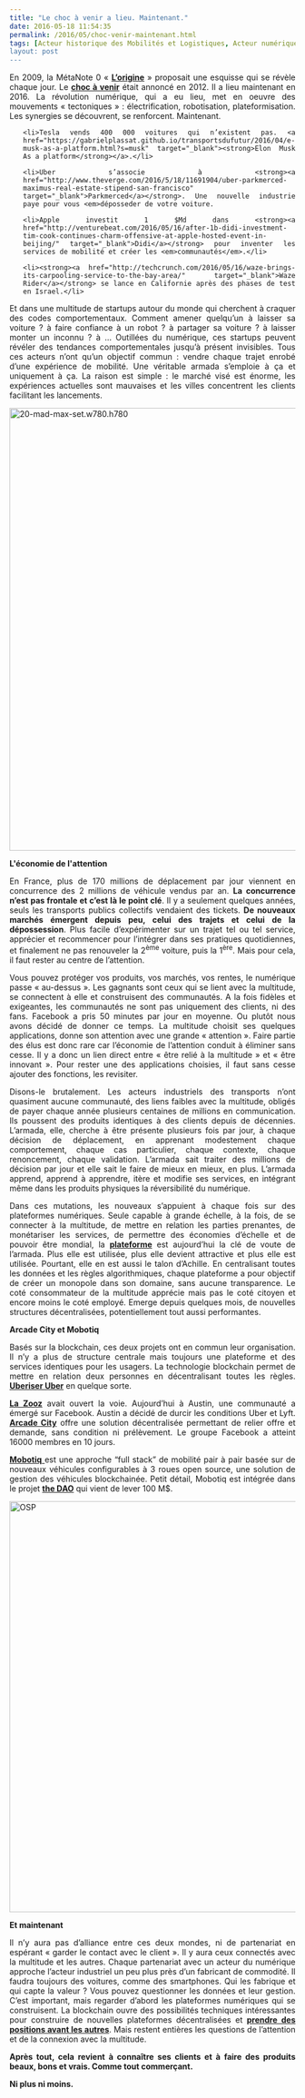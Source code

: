 ```yaml
---
title: "Le choc à venir a lieu. Maintenant."
date: 2016-05-18 11:54:35
permalink: /2016/05/choc-venir-maintenant.html
tags: [Acteur historique des Mobilités et Logistiques, Acteur numérique des Mobilités et des Logistiques, art de la guerre, blockchain, citoyen, Comment agir pour changer les pratiques ?, communs, covoiturage, cygne noir, donnée data, E.Musk, économie de l'expérience, économie fonctionnalité, innovation, internet des objets, multitude, open innovation, waze]
layout: post
---
```


<p style="text-align: justify;">En 2009, la MétaNote 0 « <a href="https://gabrielplassat.github.io/transportsdufutur/2009/11/le-passage-de-lobjet-vehicule-aux-services-de-mobilite-une-chance.html" target="_blank"><strong>L’origine</strong></a> » proposait une esquisse qui se révèle chaque jour. Le <a href="https://gabrielplassat.github.io/transportsdufutur/2012/09/lindustrie-automobile-a-choisi-de-concevoir-developper-et-commercialiser-des-produits-qui-sadaptent-a-tous-les-territoires.html?s=le+choc+%C3%A0+venir" target="_blank"><strong>choc à venir</strong></a> était annoncé en 2012. Il a lieu maintenant en 2016. La révolution numérique, qui a eu lieu, met en oeuvre des mouvements « tectoniques » : électrification, robotisation, plateformisation. Les synergies se découvrent, se renforcent. Maintenant.</p>



<ul style="text-align: justify;">

	<li>Tesla vends 400 000 voitures qui n’existent pas. <a href="https://gabrielplassat.github.io/transportsdufutur/2016/04/e-musk-as-a-platform.html?s=musk" target="_blank"><strong>Elon Musk As a platform</strong></a>.</li>

	<li>Uber s’associe à <strong><a href="http://www.theverge.com/2016/5/18/11691904/uber-parkmerced-maximus-real-estate-stipend-san-francisco" target="_blank">Parkmerced</a></strong>. Une nouvelle industrie paye pour vous <em>déposseder de votre voiture.

</em></li>

	<li>Apple investit 1 $Md dans <strong><a href="http://venturebeat.com/2016/05/16/after-1b-didi-investment-tim-cook-continues-charm-offensive-at-apple-hosted-event-in-beijing/" target="_blank">Didi</a></strong> pour inventer les services de mobilité et créer les <em>communautés</em>.</li>

	<li><strong><a href="http://techcrunch.com/2016/05/16/waze-brings-its-carpooling-service-to-the-bay-area/" target="_blank">Waze Rider</a></strong> se lance en Californie après des phases de test en Israel.</li>

</ul>

<p style="text-align: justify;">Et dans une multitude de startups autour du monde qui cherchent à craquer des codes comportementaux. Comment amener quelqu’un à laisser sa voiture ? à faire confiance à un robot ? à partager sa voiture ? à laisser monter un inconnu ? à … Outillées du numérique, ces startups peuvent révéler des tendances comportementales jusqu’à présent invisibles. Tous ces acteurs n’ont qu’un objectif commun : vendre chaque trajet enrobé d’une expérience de mobilité. Une véritable armada s’emploie à ça et uniquement à ça. La raison est simple : le marché visé est énorme, les expériences actuelles sont mauvaises et les villes concentrent les clients facilitant les lancements.</p>

<p style="text-align: justify;"><a href="https://gabrielplassat.github.io/transportsdufutur/wp-content/uploads/sites/6/2016/05/20-mad-max-set.w780.h780.jpg" rel="attachment wp-att-4193"><img class="aligncenter wp-image-4193 size-full" src="https://gabrielplassat.github.io/transportsdufutur/wp-content/uploads/sites/6/2016/05/20-mad-max-set.w780.h780.jpg" alt="20-mad-max-set.w780.h780" width="780" height="780" /></a><!--more--></p>

<p style="text-align: justify;"><strong>L'économie de l'attention</strong></p>

<p style="text-align: justify;">En France, plus de 170 millions de déplacement par jour viennent en concurrence des 2 millions de véhicule vendus par an. <strong>La concurrence n’est pas frontale et c’est là le point clé</strong>. Il y a seulement quelques années, seuls les transports publics collectifs vendaient des tickets. <strong>De nouveaux marchés émergent depuis peu, celui des trajets et celui de la dépossession</strong>. Plus facile d’expérimenter sur un trajet tel ou tel service, apprécier et recommencer pour l’intégrer dans ses pratiques quotidiennes, et finalement ne pas renouveler la 2<sup>ème</sup> voiture, puis la 1<sup>ère</sup>. Mais pour cela, il faut rester au centre de l’attention.</p>

<p style="text-align: justify;">Vous pouvez protéger vos produits, vos marchés, vos rentes, le numérique passe « au-dessus ». Les gagnants sont ceux qui se lient avec la multitude, se connectent à elle et construisent des communautés. A la fois fidèles et exigeantes, les communautés ne sont pas uniquement des clients, ni des fans. Facebook a pris 50 minutes par jour en moyenne. Ou plutôt nous avons décidé de donner ce temps. La multitude choisit ses quelques applications, donne son attention avec une grande « attention ». Faire partie des élus est donc rare car l’économie de l’attention conduit à éliminer sans cesse. Il y a donc un lien direct entre « être relié à la multitude » et « être innovant ». Pour rester une des applications choisies, il faut sans cesse ajouter des fonctions, les revisiter.</p>

<p style="text-align: justify;">Disons-le brutalement. Les acteurs industriels des transports n’ont quasiment aucune communauté, des liens faibles avec la multitude, obligés de payer chaque année plusieurs centaines de millions en communication. Ils poussent des produits identiques à des clients depuis de décennies. L’armada, elle, cherche à être présente plusieurs fois par jour, à chaque décision de déplacement, en apprenant modestement chaque comportement, chaque cas particulier, chaque contexte, chaque renoncement, chaque validation. L’armada sait traiter des millions de décision par jour et elle sait le faire de mieux en mieux, en plus. L’armada apprend, apprend à apprendre, itère et modifie ses services, en intégrant même dans les produits physiques la réversibilité du numérique.</p>

<p style="text-align: justify;">Dans ces mutations, les nouveaux s’appuient à chaque fois sur des plateformes numériques. Seule capable à grande échelle, à la fois, de se connecter à la multitude, de mettre en relation les parties prenantes, de monétariser les services, de permettre des économies d’échelle et de pouvoir être mondial, la <strong><a href="https://gabrielplassat.github.io/transportsdufutur/2016/02/constructeurs-vos-plateformes-brulent.html" target="_blank">plateforme</a></strong> est aujourd’hui la clé de voute de l’armada. Plus elle est utilisée, plus elle devient attractive et plus elle est utilisée. Pourtant, elle en est aussi le talon d’Achille. En centralisant toutes les données et les règles algorithmiques, chaque plateforme a pour objectif de créer un monopole dans son domaine, sans aucune transparence. Le coté consommateur de la multitude apprécie mais pas le coté citoyen et encore moins le coté employé. Emerge depuis quelques mois, de nouvelles structures décentralisées, potentiellement tout aussi performantes.</p>

<p style="text-align: justify;"><strong>Arcade City et Mobotiq</strong></p>

<p style="text-align: justify;">Basés sur la blockchain, ces deux projets ont en commun leur organisation. Il n’y a plus de structure centrale mais toujours une plateforme et des services identiques pour les usagers. La technologie blockchain permet de mettre en relation deux personnes en décentralisant toutes les règles. <a href="https://gabrielplassat.github.io/transportsdufutur/2015/07/viendra-luberisation-duber.html?s=uberiser" target="_blank"><strong>Uberiser Uber</strong></a> en quelque sorte.</p>

<p style="text-align: justify;"><a href="https://gabrielplassat.github.io/transportsdufutur/2014/11/start-up-du-covoiturage-de-lautopartage-de-lappairage-temps-reel-de-siege-libre.html?s=zooz" target="_blank"><strong>La Zooz</strong></a> avait ouvert la voie. Aujourd’hui à Austin, une communauté a émergé sur Facebook. Austin a décidé de durcir les conditions Uber et Lyft. <a href="https://gabrielplassat.github.io/transportsdufutur/2016/03/arcade-city-declare-la-guerre-a-uber.html?s=arcade" target="_blank"><strong>Arcade City</strong></a> offre une solution décentralisée permettant de relier offre et demande, sans condition ni prélèvement. Le groupe Facebook a atteint 16000 membres en 10 jours.</p>

<p style="text-align: justify;"><a href="https://mobotiq.com/" target="_blank"><strong>Mobotiq</strong> </a>est une approche “full stack” de mobilité pair à pair basée sur de nouveaux véhicules configurables à 3 roues open source, une solution de gestion des véhicules blockchainée. Petit détail, Mobotiq est intégrée dans le projet <strong><a href="https://daohub.org/proposals.html">the DAO</a></strong> qui vient de lever 100 M$.</p>

<p style="text-align: justify;"><a href="https://gabrielplassat.github.io/transportsdufutur/wp-content/uploads/sites/6/2016/05/OSP.png" rel="attachment wp-att-4194"><img class="aligncenter wp-image-4194 size-large" src="https://gabrielplassat.github.io/transportsdufutur/wp-content/uploads/sites/6/2016/05/OSP-1024x724.png" alt="OSP" width="1024" height="724" /></a></p>

<p style="text-align: justify;"><strong>Et maintenant</strong></p>

<p style="text-align: justify;">Il n’y aura pas d’alliance entre ces deux mondes, ni de partenariat en espérant « garder le contact avec le client ». Il y aura ceux connectés avec la multitude et les autres. Chaque partenariat avec un acteur du numérique approche l’acteur industriel un peu plus près d’un fabricant de commodité. Il faudra toujours des voitures, comme des smartphones. Qui les fabrique et qui capte la valeur ? Vous pouvez questionner les données et leur gestion. C’est important, mais regarder d’abord les plateformes numériques qui se construisent. La blockchain ouvre des possibilités techniques intéressantes pour construire de nouvelles plateformes décentralisées et <a href="https://gabrielplassat.github.io/transportsdufutur/2016/05/communs-source-guerre.html" target="_blank"><strong>prendre des positions avant les autres</strong></a>. Mais restent entières les questions de l’attention et de la connexion avec la multitude.</p>

<p style="text-align: justify;"><strong>Après tout, cela revient à connaître ses clients et à faire des produits beaux, bons et vrais. Comme tout commerçant. </strong></p>

<p style="text-align: justify;"><strong>Ni plus ni moins.</strong></p>
